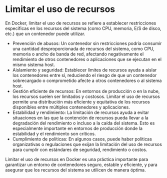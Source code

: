 # Limitar el uso de recursos
En Docker, limitar el uso de recursos se refiere a establecer restricciones específicas en los recursos del sistema (como CPU, memoria, E/S de disco, etc.) que un contenedor puede utilizar.

- Prevención de abusos: Un contenedor sin restricciones podría consumir una cantidad desproporcionada de recursos del sistema, como CPU, memoria o ancho de banda de red, afectando negativamente el rendimiento de otros contenedores o aplicaciones que se ejecutan en el mismo sistema host.
- Aislamiento y seguridad: Establecer límites de recursos ayuda a aislar los contenedores entre sí, reduciendo el riesgo de que un contenedor sobrecargado o comprometido afecte a otros contenedores o al sistema host.
- Gestión eficiente de recursos: En entornos de producción o en la nube, los recursos suelen ser limitados y costosos. Limitar el uso de recursos permite una distribución más eficiente y equitativa de los recursos disponibles entre múltiples contenedores y aplicaciones.
- Estabilidad y rendimiento: La limitación de recursos ayuda a evitar situaciones en las que la contención de recursos pueda llevar a la degradación del rendimiento o incluso a la caída del sistema. Esto es especialmente importante en entornos de producción donde la estabilidad y el rendimiento son críticos.
- Cumplimiento de políticas: En algunos casos, puede haber políticas organizativas o regulaciones que exijan la limitación del uso de recursos para cumplir con estándares de seguridad, rendimiento o costos.

Limitar el uso de recursos en Docker es una práctica importante para garantizar un entorno de contenedores seguro, estable y eficiente, y para asegurar que los recursos del sistema se utilicen de manera óptima.
